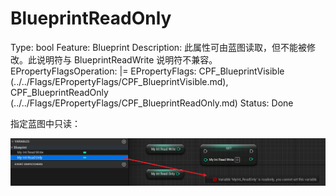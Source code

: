 # BlueprintReadOnly

Type: bool
Feature: Blueprint
Description: 此属性可由蓝图读取，但不能被修改。此说明符与 BlueprintReadWrite 说明符不兼容。
EPropertyFlagsOperation: |=
EPropertyFlags: CPF_BlueprintVisible (../../Flags/EPropertyFlags/CPF_BlueprintVisible.md), CPF_BlueprintReadOnly (../../Flags/EPropertyFlags/CPF_BlueprintReadOnly.md)
Status: Done

指定蓝图中只读：

![Untitled](BlueprintReadOnly/Untitled.png)